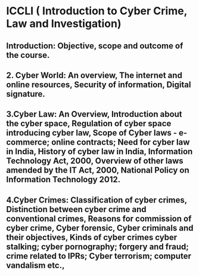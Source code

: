 #  ICCLI ( Introduction to Cyber Crime, Law and Investigation)


## Introduction: Objective, scope and outcome of the course.

## 2. Cyber World: An overview, The internet and online resources, Security of information, Digital signature.

## 3.Cyber Law: An Overview, Introduction about the cyber space, Regulation of cyber space introducing cyber law, Scope of Cyber laws - e-commerce; online contracts; Need for cyber law in India, History of cyber law in India, Information Technology Act, 2000, Overview of other laws amended by the IT Act, 2000, National Policy on Information Technology 2012.

## 4.Cyber Crimes: Classification of cyber crimes, Distinction between cyber crime and conventional crimes, Reasons for commission of cyber crime, Cyber forensic, Cyber criminals and their objectives, Kinds of cyber crimes cyber stalking; cyber pornography; forgery and fraud; crime related to IPRs; Cyber terrorism; computer vandalism etc.,
